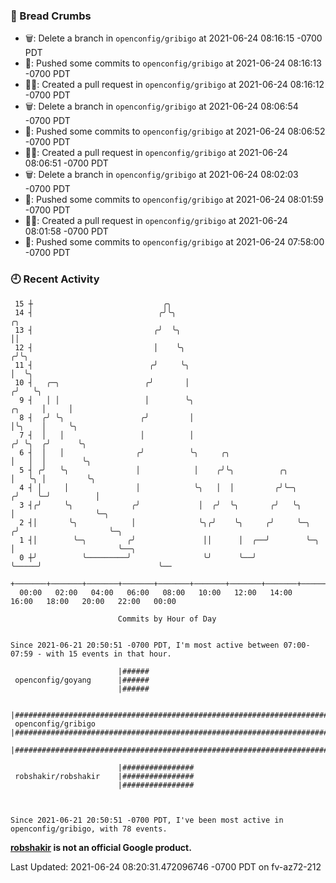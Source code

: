 ### 🍞 Bread Crumbs

 * 🗑: Delete a branch in `openconfig/gribigo` at 2021-06-24 08:16:15 -0700 PDT
 * 🚢: Pushed some commits to `openconfig/gribigo` at 2021-06-24 08:16:13 -0700 PDT
 * ✍🏼: Created a pull request in `openconfig/gribigo` at 2021-06-24 08:16:12 -0700 PDT
 * 🗑: Delete a branch in `openconfig/gribigo` at 2021-06-24 08:06:54 -0700 PDT
 * 🚢: Pushed some commits to `openconfig/gribigo` at 2021-06-24 08:06:52 -0700 PDT
 * ✍🏼: Created a pull request in `openconfig/gribigo` at 2021-06-24 08:06:51 -0700 PDT
 * 🗑: Delete a branch in `openconfig/gribigo` at 2021-06-24 08:02:03 -0700 PDT
 * 🚢: Pushed some commits to `openconfig/gribigo` at 2021-06-24 08:01:59 -0700 PDT
 * ✍🏼: Created a pull request in `openconfig/gribigo` at 2021-06-24 08:01:58 -0700 PDT
 * 🚢: Pushed some commits to `openconfig/gribigo` at 2021-06-24 07:58:00 -0700 PDT

### 🕘 Recent Activity
```
 15 ┼                             ╭╮
 14 ┤                            ╭╯╰╮                                                 ╭╮
 13 ┤                           ╭╯  ╰╮                                                ││
 12 ┤                           │    ╰╮                                              ╭╯╰╮
 11 ┤                          ╭╯     ╰╮                                             │  ╰╮
 10 ┤   ╭─╮                   ╭╯       │                                            ╭╯   ╰╮
  9 ┤   │ │                   │        ╰╮                                    ╭╮     │     │
  8 ┤  ╭╯ ╰╮                 ╭╯         │                                    │╰╮    │     ╰╮
  7 ┤  │   │                 │          │                                   ╭╯ ╰╮  ╭╯      ╰╮
  6 ┤  │   │                ╭╯          ╰╮     ╭╮                           │   │  │        ╰╮
  5 ┤ ╭╯   ╰╮               │            │    ╭╯╰╮          ╭╮              │   ╰╮ │         ╰╮
  4 ┤ │     │               │            ╰╮   │  │         ╭╯╰─╮           ╭╯    ╰─╯          │
  3 ┤╭╯     ╰╮             ╭╯             │  ╭╯  ╰╮       ╭╯   ╰╮          │                  ╰─╮
  2 ┤│       ╰╮            │              ╰╮╭╯    ╰╮     ╭╯     ╰─╮       ╭╯                    ╰─╮
  1 ┤│        ╰─╮         ╭╯               ││      │  ╭──╯        ╰─╮     │                       ╰──╮
  0 ┼╯          ╰─────────╯                ╰╯      ╰──╯             ╰─────╯                          ╰──
    +───────+───────+───────+───────+───────+───────+───────+───────+───────+───────+───────+───────+────
  00:00   02:00   04:00   06:00   08:00   10:00   12:00   14:00   16:00   18:00   20:00   22:00   00:00   

						Commits by Hour of Day


Since 2021-06-21 20:50:51 -0700 PDT, I'm most active between 07:00-07:59 - with 15 events in that hour.

```



```
                        |######
 openconfig/goyang      |######
                        |######

                        |##############################################################################
 openconfig/gribigo     |##############################################################################
                        |##############################################################################

                        |################
 robshakir/robshakir    |################
                        |################



Since 2021-06-21 20:50:51 -0700 PDT, I've been most active in openconfig/gribigo, with 78 events.

```
**[robshakir](mailto:robjs@google.com) is not an official Google product.**


Last Updated: 2021-06-24 08:20:31.472096746 -0700 PDT on fv-az72-212
